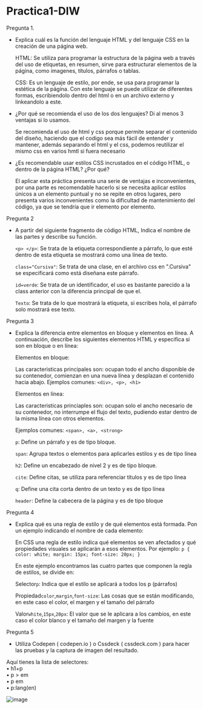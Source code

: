 # Practica1-DIW

 Pregunta 1.
  
 * Explica cuál es la función del lenguaje HTML y del lenguaje CSS en la creación de una página web.

    HTML: Se utiliza para programar la estructura de la página web a través del uso de etiquetas, en resumen, sirve para estructurar elementos de la página, como imagenes, títulos, párrafos o tablas.

    CSS: Es un lenguaje de estilo, por ende, se usa para programar la estética de la página. Con este lenguaje se puede utilizar de diferentes formas, escribiendolo dentro del html o en un archivo externo y linkeandolo a este.

* ¿Por qué se recomienda el uso de los dos lenguajes? Di al menos 3 ventajas si lo usamos.

  Se recomienda el uso de html y css porque permite separar el contenido del diseño, haciendo que el codigo sea más fácil de entender y mantener, además separando el html y el css, podemos reutilizar el mismo css en varios hmtl si fuera necesario


* ¿Es recomendable usar estilos CSS incrustados en el código HTML, o dentro de la página HTML? ¿Por qué?

  El aplicar esta práctica presenta una serie de ventajas e inconvenientes, por una parte es recomendable hacerlo si se necesita aplicar estilos únicos a un elemento puntual y no se repite en otros lugares, pero presenta varios inconvenientes como la dificultad de mantenimiento del código, ya que se tendría que ir elemento por elemento.
   
Pregunta 2
 
  * A partir del siguiente fragmento de código HTML, Indica el nombre de las partes y describe su función. 

     `<p> </p>`: Se trata de la etiqueta correspondiente a párrafo, lo que esté dentro de esta etiqueta se mostrará como una línea de texto.

     `class="Cursiva"`: Se trata de una clase, en el archivo css en ".Cursiva" se especificará como está diseñana este párrafo.

      `id=verde`: Se trata de un identificador, el uso es bastante parecido a la class anterior con la diferencia principal de que el.

      `Texto`: Se trata de lo que mostrará la etiqueta, si escribes hola, el párrafo solo mostrará ese texto.

Pregunta 3 

 
* Explica la diferencia entre elementos en bloque y elementos en línea. A continuación, describe los siguientes elementos HTML y especifica si son en bloque o en línea:

  Elementos en bloque:

  Las caracteristicas principales son: ocupan todo el ancho disponible de su contenedor, comienzan en una nueva línea y desplazan el contenido hacia abajo.
Ejemplos comunes: `<div>, <p>, <h1>`

  Elementos en línea:

  Las caracteristicas princiaples son: ocupan solo el ancho necesario de su contenedor, no interrumpe el flujo del texto, pudiendo estar dentro de la misma línea con otros elementos.

  Ejemplos comunes: `<span>, <a>, <strong>` 


  `p`: Define un párrafo y es de tipo bloque.


   `span`:  Agrupa textos o elementos para aplicarles estilos y es de tipo línea


   `h2`:  Define un encabezado de nivel 2 y es de tipo bloque.

  `cite`:  Define citas, se utiliza para referenciar titulos y es de tipo línea

  `q`:   Define una cita corta dentro de un texto y es de tipo línea

   `header`: Define la cabecera de la página y es de tipo bloque

  

Pregunta 4  

* Explica qué es una regla de estilo y de qué elementos está formada. Pon un ejemplo indicando el 
nombre de cada elemento:

  En CSS una regla de estilo indica qué elementos se ven afectados y qué propiedades visuales se aplicarán a esos elementos.
Por ejemplo:
 `p {
    color: white;
    margin: 15px;
    font-size: 20px;
}`  


  En este ejemplo encontramos las cuatro partes que componen la regla de estilos, se divide en: 

  Selector`p`: Indica que el estilo se aplicará a todos los p (párrafos)

  Propiedad`color`,`margin`,`font-size`: Las cosas que se están modificando, en este caso el color, el margen y el tamaño del párrafo

  Valor`white`,`15px`,`20px`: El valor que se le aplicara a los cambios, en este caso el color blanco y el tamaño del margen y la fuente


Pregunta 5

* Utiliza Codepen ( codepen.io ) o Cssdeck ( cssdeck.com ) para hacer las pruebas y la captura de 
imagen del resultado.

Aquí tienes la lista de selectores:  
• h1+p  
• p > em  
• p em  
• p:lang(en)  

![image](https://github.com/user-attachments/assets/5ee1db72-ea76-4c58-9949-4166aeebeac7)

